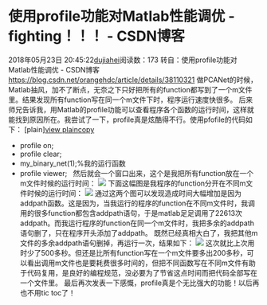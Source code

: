 # 使用profile功能对Matlab性能调优 - fighting！！！ - CSDN博客
2018年05月23日 20:45:22[dujiahei](https://me.csdn.net/dujiahei)阅读数：173
转自：使用profile功能对Matlab性能调优 - CSDN博客 https://blog.csdn.net/orangehdc/article/details/38110321
做PCANet的时候，Matlab抽风，加不了断点，无奈之下只好把所有的function都写到了一个m文件里。结果发现所有function写在同一个m文件下时，程序运行速度快很多。
后来师兄告诉我，用Matlab的profile功能可以查看程序各个函数的运行时间，这样就能找到原因所在。我尝试了一下，profile真是炫酷得不行。使用pfofile的代码如下：
[plain][view plain](https://blog.csdn.net/orangehdc/article/details/38110321#)[copy](https://blog.csdn.net/orangehdc/article/details/38110321#)
- profile on;  
- profile clear;  
- my_binary_net(1);%我的运行函数  
- profile viewer;  
然后就会一个窗口出来，这个是我把所有function放在一个m文件时候的运行时间：
![](https://img-blog.csdn.net/20140725104013101?watermark/2/text/aHR0cDovL2Jsb2cuY3Nkbi5uZXQvb3JhbmdlaGRj/font/5a6L5L2T/fontsize/400/fill/I0JBQkFCMA==/dissolve/70/gravity/SouthEast)
下面这幅图是我程序的function分开在不同m文件时候的运行时间：
![](https://img-blog.csdn.net/20140725104205484?watermark/2/text/aHR0cDovL2Jsb2cuY3Nkbi5uZXQvb3JhbmdlaGRj/font/5a6L5L2T/fontsize/400/fill/I0JBQkFCMA==/dissolve/70/gravity/SouthEast)
通过这两个图可以发现造成时间大幅增加是因为addpath函数。这是因为，当我运行的程序的function在不同m文件时，我调用的很多function都包含addpath语句，于是matlab足足调用了22613次addpath。而我运行程序的function在同一个m文件时，我把多余的addpath语句删了，只在程序开头添加了addpath。
既然已经真相大白了，我把其他m文件的多余addpath语句删掉，再运行一次，结果如下：
![](https://img-blog.csdn.net/20140725104337953?watermark/2/text/aHR0cDovL2Jsb2cuY3Nkbi5uZXQvb3JhbmdlaGRj/font/5a6L5L2T/fontsize/400/fill/I0JBQkFCMA==/dissolve/70/gravity/SouthEast)
这次就比上次用时少了500多秒。但还是比所有function写在一个m文件要多出200多秒，可以看出调用m文件也是要耗费很多时间的，但把不同函数写在不同m文件有助于代码复用，是良好的编程规范，没必要为了节省这点时间而把代码全部写在一个文件里。
最后再次发表一下感慨，profile真是个无比强大的功能！以后再也不用tic toc了！
